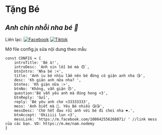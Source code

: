 # Tặng Bé
## _Anh chin nhỗi nha bé 🥺_

Liên lạc: 
[![Facebook](https://i.imgur.com/GRqy96ts.jpg)](https://www.facebook.com/nam.nodemy)
[![Tiktok](https://i.imgur.com/Nbfl1E7t.jpg)](https://www.tiktok.com/@manindev)

Mở file config.js sửa nội dung theo mẫu
```
const CONFIG = {
    introTitle: 'Bé à!',
    introDesc: `Anh xin lỗi bé mà 😞`,
    btnIntro: 'Nha bé :<',
    title: 'Anh iu bé nhìu lắm nên bé đừng có giận anh nha 😘',
    desc: 'Kh giận anh nữa nha? ',
    btnYes: 'Kh giận nữa :>',
    btnNo: 'Không, vẫn giận 😠',
    question:'Bé vẫn yêu anh mà đúng hong <3',
    btnReply: 'Gửi',
    reply: 'Bé yêu anh chơ <33333333',
    mess: 'Anh biết mà 🥰. Yêu Bé nhiều 😘😘',
    messDesc: 'Chờ hết đau rồi anh với bé đi chơi nha ❤.',
    btnAccept: 'Okiiiii lun <3',
    messLink: 'https://m.facebook.com/100042556268871/ ' //link mess của các bạn. VD: https://m.me/nam.nodemy
}
```

